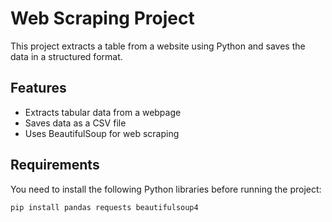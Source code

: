 # Web Scraping Project

This project extracts a table from a website using Python and saves the data in a structured format.

## Features
- Extracts tabular data from a webpage
- Saves data as a CSV file
- Uses BeautifulSoup for web scraping

## Requirements
You need to install the following Python libraries before running the project:

```bash
pip install pandas requests beautifulsoup4 

